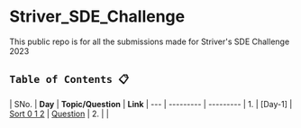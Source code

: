 # Striver_SDE_Challenge
This public repo is for all the submissions made for Striver's SDE Challenge 2023 


## `Table of Contents 📋`
| SNo. | **Day** | **Topic/Question** | **Link**
| ---  | ---------    | ---------
| 1.   | [Day-1] | [Sort 0 1 2](Day1/Sort012.py) | [Question]([https://www.codingninjas.com/codestudio/problems/sort-0-1-2_631055])
| 2.   |  |
